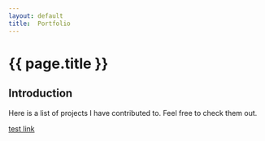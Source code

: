 ```yaml
---
layout:	default
title:	Portfolio
---
```


# {{ page.title }}

## Introduction
Here is a list of projects I have contributed to. Feel free to check them out.

[test link](contact.md)
